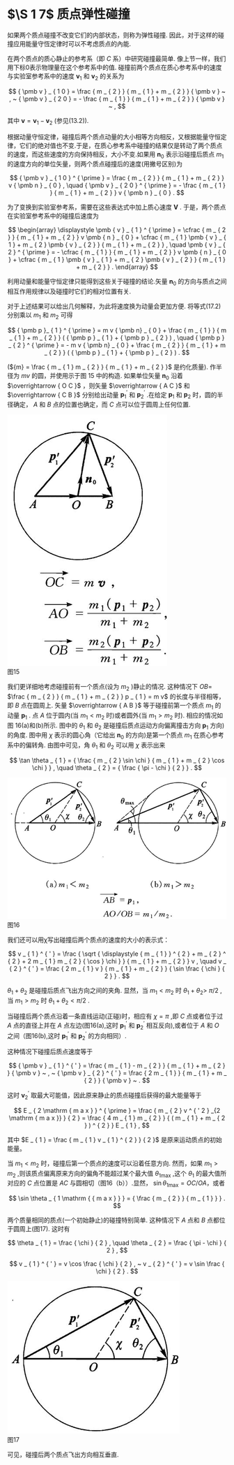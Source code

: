 # $\S 1 7$ 质点弹性碰撞

如果两个质点碰撞不改变它们的内部状态，则称为弹性碰撞. 因此，对于这样的碰撞应用能量守恆定律时可以不考虑质点的內能.

在两个质点的质心静止的参考系（即 $C$ 系）中研究碰撞最简单. 像上节一样，我们用下标0表示物理量在这个参考系中的值. 碰撞前两个质点在质心参考系中的速度与实验室参考系中的速度 ${ \pmb v }_ { 1 }$ 和 ${ \pmb v } _ { 2 }$ 的关系为

$$
{ \pmb v } _ { 1 0 } = \frac { m _ { 2 } } { m _ { 1 } + m _ { 2 } } { \pmb v } ~ , ~ { \pmb v } _ { 2 0 } = - \frac { m _ { 1 } } { m _ { 1 } + m _ { 2 } } { \pmb v } ~ ,
$$

其中 ${ \pmb v } = { \pmb v } _ { 1 } - { \pmb v } _ { 2 }$ (参见(13.2)).

根据动量守恒定律，碰撞后两个质点动量的大小相等方向相反，又根据能量守恒定律，它们的绝对值也不变.于是，在质心参考系中碰撞的结果仅是转动了两个质点的速度，而这些速度的方向保持相反，大小不变.如果用 ${ \pmb n } _ { 0 }$ 表示沿碰撞后质点 $m _ { 1 }$ 的速度方向的单位矢量，则两个质点碰撞后的速度(用撇号区别)为

$$
{ \pmb v } _ { 1 0 } ^ { \prime } = \frac { m _ { 2 } } { m _ { 1 } + m _ { 2 } } v { \pmb n } _ { 0 } , \quad { \pmb v } _ { 2 0 } ^ { \prime } = - \frac { m _ { 1 } } { m _ { 1 } + m _ { 2 } } v { \pmb n } _ { 0 } .
$$

为了变换到实验室参考系，需要在这些表达式中加上质心速度 ${ \pmb V }$ . 于是，两个质点在实验室参考系中的碰撞后速度为

$$
\begin{array} 
\displaystyle \pmb { v } _ { 1 } ^ { \prime } = \cfrac { m _ { 2 } } { m _ { 1 } + m _ { 2 } } v \pmb { n } _ { 0 } + \cfrac { m _ { 1 } \pmb { v } _ { 1 } + m _ { 2 } \pmb { v } _ { 2 } } { m _ { 1 } + m _ { 2 } } , \quad \pmb { v } _ { 2 } ^ { \prime } = - \cfrac { m _ { 1 } } { m _ { 1 } + m _ { 2 } } v \pmb { n } _ { 0 } + \cfrac { m _ { 1 } \pmb { v } _ { 1 } + m _ { 2 } \pmb { v } _ { 2 } } { m _ { 1 } + m _ { 2 } } .
\end{array}
$$

利用动量和能量守恒定律只能得到这些关于碰撞的结论.矢量 ${ \pmb n } _ { 0 }$ 的方向与质点之间相互作用规律以及碰撞时它们的相对位置有关.

对于上述结果可以给出几何解释，为此将速度换为动量会更加方便. 将等式(17.2)分别乘以 $m _ { 1 }$ 和 $m _ { 2 }$ 可得

$$
{ \pmb p }_ { 1 } ^ { \prime } = m v { \pmb n} _ { 0 } + \frac { m _ { 1 } } { m _ { 1 } + m _ { 2 } } ( { \pmb p } _ { 1 } + { \pmb p } _ { 2 } ) , \quad { \pmb p } _ { 2 } ^ { \prime } = - m v { \pmb n} _ { 0 } + \frac { m _ { 2 } } { m _ { 1 } + m _ { 2 } } ( { \pmb p } _ { 1 } + { \pmb p } _ { 2 } ) .
$$

(${m} = \frac { m _ { 1 } m _ { 2 } } { m _ { 1 } + m _ { 2 } }$ 是约化质量). 作半径为 $mv$ 的圆，并使用示于图 15 中的构造. 如果单位矢量 ${ \pmb n } _ { 0 }$ 沿着 $\overrightarrow { O C }$ ，则矢量 $\overrightarrow { A C }$ 和 $\overrightarrow { C B }$ 分别给出动量 ${ \pmb p } _ { 1 } ^ { \prime }$ 和 ${ \pmb p } _ { 2 } ^ { \prime }$ .在给定 ${ \pmb p } _ { 1 }$ 和 ${ \pmb p } _ { 2 }$ 时，圆的半径确定， $A$ 和 $B$ 点的位置也确定，而 $C$ 点可以位于圆周上任何位置.

![](images/0b5d1cf7d6377388edeea166f105efec34cf2be6f7927f20dc8a01a53cdf0720.jpg)  
图15

我们更详细地考虑碰撞前有一个质点(设为 $m _ { 2 }$ )静止的情况. 这种情况下 $O B =$ $\frac { m _ { 2 } } { m _ { 1 } + m _ { 2 } } p _ { 1 } = m v$ 的长度与半径相等，即 $B$ 点在圆周上. 矢量 $\overrightarrow { A B }$ 等于碰撞前第一个质点 $m _ { 1 }$ 的动量 ${ \pmb p } _ { 1 }$ . 点 $A$ 位于圆内(当 $m _ { 1 } < m _ { 2 }$ 时)或者圆外(当 $m _ { 1 } > m _ { 2 }$ 时). 相应的情况如图 16(a)和(b)所示. 图中的 $\theta _ { 1 }$ 和 $\theta _ { 2 }$ 是碰撞后质点运动方向偏离撞击方向 ${ \pmb p } _ { 1 }$ 方向)的角度. 图中用 $\chi$ 表示的圆心角（它给出 ${ \pmb n } _ { 0 }$ 的方向)是第一个质点 $m _ { 1 }$ 在质心参考系中的偏转角. 由图中可见，角 $\theta _ { 1 }$ 和 $\theta _ { 2 }$ 可以用 $\chi$ 表示出来

$$
\tan \theta _ { 1 } = { \frac { m _ { 2 } \sin \chi } { m _ { 1 } + m _ { 2 } \cos \chi } } , \quad \theta _ { 2 } = { \frac { \pi - \chi } { 2 } } .
$$

![](images/65d4169298fd6e7921934f1938c21e16660c1ab384d47cbccb4fa141aa87cbfb.jpg)  
图16

我们还可以用χ写出碰撞后两个质点的速度的大小的表示式：

$$
v _ { 1 } ^ { ' } = \frac { \sqrt { \displaystyle { m _ { 1 } } ^ { 2 } + m _ { 2 } ^ { 2 } + 2 m _ { 1 } m _ { 2 } { \cos } \chi } } { m _ { 1 } + m _ { 2 } } v , \quad v _ { 2 } ^ { ' } = \frac { 2 m _ { 1 } v } { m _ { 1 } + m _ { 2 } } { \sin \frac { \chi } { 2 } } .
$$

$\theta _ { 1 } + \theta _ { 2 }$ 是碰撞后质点飞出方向之间的夹角. 显然，当 $m _ { 1 } < m _ { 2 }$ 时 $\theta _ { 1 } + \theta _ { 2 } >$ $\pi / 2$ ,当 $m _ { 1 } > m _ { 2 }$ 时 $\theta _ { 1 } + \theta _ { 2 } { < } \pi / 2$ .

当碰撞后两个质点沿着一条直线运动(正碰)时，相应有 $\chi = \pi$ ,即 $C$ 点或者位于过 $A$ 点的直径上并在 $A$ 点左边(图16(a),这时 ${ \pmb p } _ { 1 } ^ { \prime }$ 和 ${ \pmb p } _ { 2 } ^ { \prime }$ 相互反向),或者位于 $A$ 和 $O$ 之间（图16(b),这时 ${ \pmb p } _ { 1 } ^ { \prime }$ 和 ${ \pmb p } _ { 2 } ^ { \prime }$ 的方向相同）.

这种情况下碰撞后质点速度等于

$$
{ \pmb v } _ { 1 } ^ { ' } = \frac { m _ { 1 } - m _ { 2 } } { m _ { 1 } + m _ { 2 } } { \pmb v } ~ , ~ { \pmb v } _ { 2 } ^ { ' } = \frac { 2 m _ { 1 } } { m _ { 1 } + m _ { 2 } } { \pmb v } ~ .
$$

这时 ${ \pmb v } _ { 2 } ^ { \prime }$ 取最大可能值，因此原来静止的质点碰撞后获得的最大能量等于

$$
E _ { 2 \mathrm { m a x } } ^ { \prime } = \frac { m _ { 2 } v ^ { ' 2 } _{2 \mathrm { m a x }} } { 2 } = \frac { 4 m _ { 1 } m _ { 2 } } { ( m _ { 1 } + m _ { 2 } ) ^ { 2 } } E _ { 1 } ,
$$

其中 $E _ { 1 } = \frac { m _ { 1 } v _ { 1 } ^ { 2 } } { 2 }$ 是原来运动质点的初始能量。

当 $m _ { 1 } < m _ { 2 }$ 时，碰撞后第一个质点的速度可以沿着任意方向. 然而，如果 $m _ { 1 } > m _ { 2 }$ ,则该质点偏离原来方向的偏角不能超过某个最大值 $\theta _ { \mathrm { 1 m a x } }$ ,这个 $\theta _ { 1 }$ 的最大值所对应的 $C$ 点位置是 $AC$ 与圆相切（图16（b））.显然， $\sin \theta _ { 1 \mathrm { { m a x } } } = OC / OA$，或者

$$
\sin \theta _ { 1 \mathrm { { m a x } } } = { \frac { m _ { 2 } } { m _ { 1 } } } .
$$

两个质量相同的质点(一个初始静止)的碰撞特别简单. 这种情况下 $A$ 点和 $B$ 点都位于圆周上(图17). 这时有

$$
\theta _ { 1 } = \frac { \chi } { 2 } , \quad \theta _ { 2 } = \frac { \pi - \chi } { 2 } ,
$$

$$
v _ { 1 } ^ { ' } = v \cos \frac { \chi } { 2 } , ~ v _ { 2 } ^ { ' } = v \sin \frac { \chi } { 2 } .
$$

![](images/5aa9ccbbb7c3ab9d1e696b4ba1382edcd8d8367dba23f118af51f99badb47d1d.jpg)  
图17

可见，碰撞后两个质点飞出方向相互垂直.
